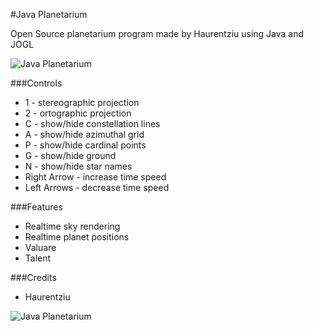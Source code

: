 #Java Planetarium

Open Source planetarium program made by Haurentziu using Java and JOGL

![Java Planetarium](http://i.imgur.com/x2PUdZf.png)

###Controls

* 1 - stereographic projection
* 2 - ortographic projection
* C - show/hide constellation lines
* A - show/hide azimuthal grid
* P - show/hide cardinal points
* G - show/hide ground
* N - show/hide star names
* Right Arrow - increase time speed
* Left Arrows - decrease time speed

###Features

* Realtime sky rendering
* Realtime planet positions
* Valuare
* Talent

###Credits

* Haurentziu

![Java Planetarium](http://i.imgur.com/RCuV0Fn.png)
